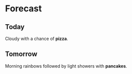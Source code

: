 # Forecast

## Today

Cloudy with a chance of **pizza**.

## Tomorrow

Morning rainbows followed by light showers with **pancakes**.
